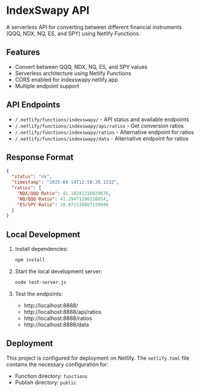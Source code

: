 # IndexSwapy API

A serverless API for converting between different financial instruments (QQQ, NDX, NQ, ES, and SPY) using Netlify Functions.

## Features

- Convert between QQQ, NDX, NQ, ES, and SPY values
- Serverless architecture using Netlify Functions
- CORS enabled for indexswapy.netlify.app
- Multiple endpoint support

## API Endpoints

- `/.netlify/functions/indexswapy/` - API status and available endpoints
- `/.netlify/functions/indexswapy/api/ratios` - Get conversion ratios
- `/.netlify/functions/indexswapy/ratios` - Alternative endpoint for ratios
- `/.netlify/functions/indexswapy/data` - Alternative endpoint for ratios

## Response Format

```json
{
  "status": "ok",
  "timestamp": "2025-04-14T12:58:30.153Z",
  "ratios": {
    "NDX/QQQ Ratio": 41.10241216829076,
    "NQ/QQQ Ratio": 41.29471200210854,
    "ES/SPY Ratio": 10.072138887159946
  }
}
```

## Local Development

1. Install dependencies:
   ```bash
   npm install
   ```

2. Start the local development server:
   ```bash
   node test-server.js
   ```

3. Test the endpoints:
   - http://localhost:8888/
   - http://localhost:8888/api/ratios
   - http://localhost:8888/ratios
   - http://localhost:8888/data

## Deployment

This project is configured for deployment on Netlify. The `netlify.toml` file contains the necessary configuration for:
- Function directory: `functions`
- Publish directory: `public`

